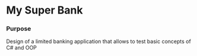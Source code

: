 # My Super Bank
### Purpose
Design of a limited banking application that allows to test basic concepts of C# and OOP
